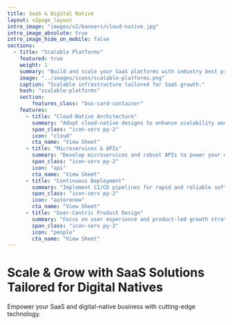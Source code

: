 ```yaml
---
title: SaaS & Digital Native
layout: v2page_layout
intro_image: "images/v2/banners/cloud-native.jpg"
intro_image_absolute: true
intro_image_hide_on_mobile: false
sections:
  - title: "Scalable Platforms"
    featured: true
    weight: 1
    summary: "Build and scale your SaaS platforms with industry best practices."
    image: "../images/icons/scalable-platforms.png"
    caption: "Scalable infrastructure tailored for SaaS growth."
    hash: "scalable-platforms"
    section:
        features_class: "box-card-container"
    features:
      - title: "Cloud-Native Architecture"
        summary: "Adopt cloud-native designs to enhance scalability and resilience."
        span_class: "icon-serv py-2"
        icon: "cloud"
        cta_name: "View Sheet"
      - title: "Microservices & APIs"
        summary: "Develop microservices and robust APIs to power your digital ecosystem."
        span_class: "icon-serv py-2"
        icon: "api"
        cta_name: "View Sheet"
      - title: "Continuous Deployment"
        summary: "Implement CI/CD pipelines for rapid and reliable software delivery."
        span_class: "icon-serv py-2"
        icon: "autorenew"
        cta_name: "View Sheet"
      - title: "User-Centric Product Design"
        summary: "Focus on user experience and product-led growth strategies."
        span_class: "icon-serv py-2"
        icon: "people"
        cta_name: "View Sheet"
---
```


# Scale & Grow with SaaS Solutions Tailored for Digital Natives

Empower your SaaS and digital-native business with cutting-edge technology.
